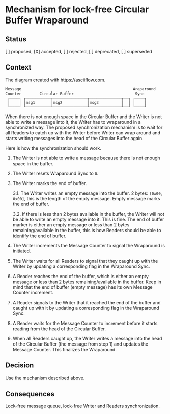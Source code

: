 # Mechanism for lock-free Circular Buffer Wraparound

## Status

[ ] proposed, [X] accepted, [ ] rejected, [ ] deprecated, [ ] superseded

## Context

The diagram created with https://asciiflow.com.

```
Message                                                 Wraparound
Counter        Circular Buffer                           Sync
 ┌────┐ ┌───────────┬───────────────┬──────────────┬──┐ ┌────┐
 │    │ │msg1       │msg2           │msg3          │  │ │    │
 └────┘ └───────────┴───────────────┴──────────────┴──┘ └────┘
```

When there is not enough space in the Circular Buffer and the Writer is not able to write a message into it, the Writer has to wraparound in a synchronized way. The proposed synchronization mechanism is to wait for all Readers to catch up with the Writer before Writer can wrap around and starts writing messages into the head of the Circular Buffer again.

Here is how the synchronization should work.

1. The Writer is not able to write a message because there is not enough space in the buffer.

2. The Writer resets Wraparound Sync to `0`.

3. The Writer marks the end of buffer.

   3.1. The Writer writes an empty message into the buffer. 2 bytes: `[0x00, 0x00]`, this is the length of the empty message. Empty message marks the end of buffer.

   3.2. If there is less than 2 bytes available in the buffer, the Writer will not be able to write an empty message into it. This is fine. The end of buffer marker is either an empty message or less than 2 bytes remaining/available in the buffer, this is how Readers should be able to identify the end of buffer.

4. The Writer increments the Message Counter to signal the Wraparound is initiated.

5. The Writer waits for all Readers to signal that they caught up with the Writer by updating a corresponding flag in the Wraparound Sync.

6. A Reader reaches the end of the buffer, which is either an empty message or less than 2 bytes remaining/available in the buffer. Keep in mind that the end of buffer (empty message) has its own Message Counter increment.

7. A Reader signals to the Writer that it reached the end of the buffer and caught up with it by updating a corresponding flag in the Wraparound Sync.

8. A Reader waits for the Message Counter to increment before it starts reading from the head of the Circular Buffer.

9. When all Readers caught up, the Writer writes a message into the head of the Circular Buffer (the message from step 1) and updates the Message Counter. This finalizes the Wraparound.

## Decision

Use the mechanism described above.

## Consequences

Lock-free message queue, lock-free Writer and Readers synchronization.

